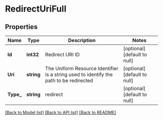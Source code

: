 # RedirectUriFull

## Properties
Name | Type | Description | Notes
------------ | ------------- | ------------- | -------------
**Id** | **int32** | Redirect URI ID | [optional] [default to null]
**Uri** | **string** | The Uniform Resource Identifier is a string used to identify the path to be redirected | [optional] [default to null]
**Type_** | **string** | redirect | [optional] [default to null]

[[Back to Model list]](../README.md#documentation-for-models) [[Back to API list]](../README.md#documentation-for-api-endpoints) [[Back to README]](../README.md)


